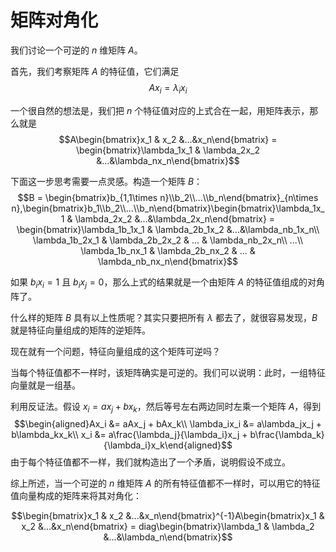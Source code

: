 # 矩阵对角化

我们讨论一个可逆的 $n$ 维矩阵 $A$。

首先，我们考察矩阵 $A$ 的特征值，它们满足
$$Ax_i = \lambda_i x_i$$

一个很自然的想法是，我们把 $n$ 个特征值对应的上式合在一起，用矩阵表示，那么就是
$$A\begin{bmatrix}x_1 & x_2 &...&x_n\end{bmatrix} = \begin{bmatrix}\lambda_1x_1 & \lambda_2x_2 &...&\lambda_nx_n\end{bmatrix}$$

下面这一步思考需要一点灵感。构造一个矩阵 $B$：
$$B = \begin{bmatrix}b_{1,1\times n}\\b_2\\...\\b_n\end{bmatrix}_{n\times n},\begin{bmatrix}b_1\\b_2\\...\\b_n\end{bmatrix}\begin{bmatrix}\lambda_1x_1 & \lambda_2x_2 &...&\lambda_2x_n\end{bmatrix} = \begin{bmatrix}\lambda_1b_1x_1 & \lambda_2b_1x_2 &...&\lambda_nb_1x_n\\ \lambda_1b_2x_1 & \lambda_2b_2x_2 & ... & \lambda_nb_2x_n\\ ...\\ \lambda_1b_nx_1 & \lambda_2b_nx_2 & ... & \lambda_nb_nx_n\end{bmatrix}$$

如果 $b_ix_i = 1$ 且 $b_ix_j = 0$，那么上式的结果就是一个由矩阵 $A$ 的特征值组成的对角阵了。

什么样的矩阵 $B$ 具有以上性质呢？其实只要把所有 $\lambda$ 都去了，就很容易发现，$B$ 就是特征向量组成的矩阵的逆矩阵。

现在就有一个问题，特征向量组成的这个矩阵可逆吗？

当每个特征值都不一样时，该矩阵确实是可逆的。我们可以说明：此时，一组特征向量就是一组基。

利用反证法。假设 $x_i = ax_j + bx_k$，然后等号左右两边同时左乘一个矩阵 $A$，得到
$$\begin{aligned}Ax_i &= aAx_j + bAx_k\\
\lambda_ix_i &= a\lambda_jx_j + b\lambda_kx_k\\
x_i &= a\frac{\lambda_j}{\lambda_i}x_j + b\frac{\lambda_k}{\lambda_i}x_k\end{aligned}$$
由于每个特征值都不一样，我们就构造出了一个矛盾，说明假设不成立。

综上所述，当一个可逆的 $n$ 维矩阵 $A$ 的所有特征值都不一样时，可以用它的特征值向量构成的矩阵来将其对角化：

$$\begin{bmatrix}x_1 & x_2 &...&x_n\end{bmatrix}^{-1}A\begin{bmatrix}x_1 & x_2 &...&x_n\end{bmatrix} = diag\begin{bmatrix}\lambda_1 & \lambda_2 &...&\lambda_n\end{bmatrix}$$
